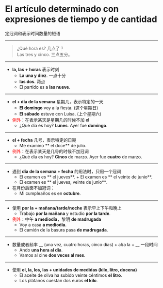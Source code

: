 # El artículo determinado con expresiones de tiempo y de cantidad
定冠词和表示时间数量的短语

-----

> ¿Qué hora es? 几点了？<br>
> Las tres y cinco. 三点五分。

----

- **la, las + horas** 表示时刻
  - **La una y diez**. 一点十分
  - **las dos**. 两点
  - El partido es a **las nueve**.

----

- **el + día de la semana** 星期几，表示特定的一天
  - **El domingo** voy a la fiesta. (这个星期日)
  - **El sábado** estuve con Luisa. (上个星期六)
- <font color='red'>例外</font>：在表示某天是星期几的时候不加 **el**
  - ¿Qué día es hoy? **Lunes**. Ayer fue **domingo**.

----

- **el + fecha** 几号，表示特定的日期
  - Me examino ** el doce** de julio.
- <font color='red'>例外</font>：在表示某天是几号的时候不加冠词
  - ¿Qué día es hoy? **Cinco** de marzo. Ayer fue **cuatro** de marzo.

----

- 遇到 **día de la semana + fecha** 的用法时，只用一个冠词
  - El examen es ** el jueves**. + El examen es ** el veinte de junio**.
  - El examen es ** el jueves, veinte de junio**.
- 在月份后面不加冠词：
  - Mi cumpleaños es en **octubre**.

----

- 使用 **por la + mañana/tarde/noche** 表示早上下午和晚上
  - Trabajo **por la mañana** y estudio **por la tarde**.
- <font color='red'>例外</font>：中午 **a mediodía**，黎明 **de madrugada**
  - Voy a casa **a mediodía.**
  - El camión de la basura pasa **de madrugada**.

-----

- 数量或者频率 __ (una vez, cuatro horas, cinco días) + al/a la + __ 一段时间
  - Ando **una hora al día**.
  - Vamos al cine **dos veces al mes**.

----

- 使用 **el, la, los, las + unidades de medidas (kilo, litro, docena)**
  - El aceite de oliva ha subido veinte céntimos **el litro**.
  - Los plátanos cuestan dos euros **el kilo**.
